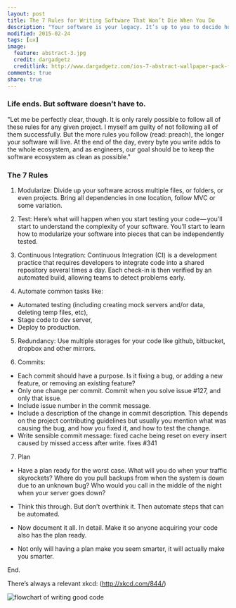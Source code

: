 ```yaml
---
layout: post
title: The 7 Rules for Writing Software That Won’t Die When You Do
description: "Your software is your legacy. It’s up to you to decide how long that legacy lives for."
modified: 2015-02-24
tags: [ux]
image:
  feature: abstract-3.jpg
  credit: dargadgetz
  creditlink: http://www.dargadgetz.com/ios-7-abstract-wallpaper-pack-for-iphone-5-and-ipod-touch-retina/
comments: true
share: true  
---
```

### Life ends. But software doesn’t have to.
"Let me be perfectly clear, though. It is only rarely possible to follow all of these rules for any given project. I myself am guilty of not following all of them successfully. But the more rules you follow (read: preach), the longer your software will live. At the end of the day, every byte you write adds to the whole ecosystem, and as engineers, our goal should be to keep the software ecosystem as clean as possible."

### The 7 Rules

1. Modularize: 
Divide up your software across multiple files, or folders, or even projects. Bring all dependencies in one location, follow MVC or some variation.

2. Test: Here’s what will happen when you start testing your code — you’ll start to understand the complexity of your software. You’ll start to learn how to modularize your software into pieces that can be independently tested.

3. Continuous Integration: Continuous Integration (CI) is a development practice that requires developers to integrate code into a shared repository several times a day. Each check-in is then verified by an automated build, allowing teams to detect problems early.

4. Automate common tasks like: 
 * Automated testing (including creating mock servers and/or data, deleting temp files, etc),
 * Stage code to dev server,
 * Deploy to production.
 
5. Redundancy: Use multiple storages for your code like github, bitbucket, dropbox and other mirrors.

6. Commits:
  * Each commit should have a purpose. Is it fixing a bug, or adding a new feature, or removing an existing feature?
  * Only one change per commit. Commit when you solve issue #127, and only that issue.
  * Include issue number in the commit message.
  * Include a description of the change in commit description. This depends on the project contributing guidelines but usually you mention what was causing the bug, and how you fixed it, and how to test the change.
  * Write sensible commit message: fixed cache being reset on every insert caused by missed access after write. fixes #341
  
7. Plan
  * Have a plan ready for the worst case. What will you do when your traffic skyrockets? Where do you pull backups from when the system is down due to an unknown bug? Who would you call in the middle of the night when your server goes down?

  * Think this through. But don’t overthink it. Then automate steps that can be automated.

  * Now document it all. In detail. Make it so anyone acquiring your code also has the plan ready.

  * Not only will having a plan make you seem smarter, it will actually make you smarter.
  
End.

  There’s always a relevant xkcd: (http://xkcd.com/844/)

![flowchart of writing good code](https://d262ilb51hltx0.cloudfront.net/max/800/1*ldXJND38N7PUecQ-n6_qWQ.png)